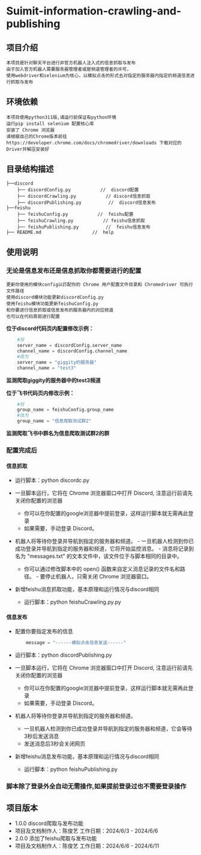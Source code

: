 # Suimit-information-crawling-and-publishing
## 项目介绍
    本项目是针对聊天平台进行非官方机器人注入式的信息抓取与发布
    由于加入官方机器人需要服务器管理者或是频道管理者的许可，
    使用webdriver和selenium为核心，以模拟点击的形式去对指定的服务器内指定的频道信息进行抓取与发布

## 环境依赖
    本项目使用python311版,请运行前保证有python环境
    运行pip install selenium 配置核心库
    安装了 Chrome 浏览器
    请根据自己的Chrome版本前往https://developer.chrome.com/docs/chromedriver/downloads 下载对应的Driver并解压安装好

## 目录结构描述
    ├──discord
        ├── discordConfig.py           //  discord配置        
        ├── discordCrawling.py           // discord信息抓取
        ├── discordPublishing.py          //  discord信息发布
    ├──feishu
        ├── feishuConfig.py           //  feishu配置
        ├── feishuCrawling.py           // feishu信息抓取
        ├── feishuPublishing.py          //  feishu信息发布                   
    ├── README.md                   //  help

## 使用说明
### 无论是信息发布还是信息抓取你都需要进行的配置
    更新你使用的模块config以匹配你的 Chrome 用户配置文件目录和 Chromedriver 可执行文件路径
    使用discord模块功能更新discordConfig.py
    使用feishu模块功能更新feishuConfig.py
    和你要进行信息抓取或信息发布的服务器内的对应频道
    也可以在代码首部进行配置
**位于discord代码页内配置修改示例：**
```python
    #将
    server_name = discordConfig.server_name
    channel_name = discordConfig.channel_name
    #改为
    server_name = "giggity的服务器"
    channel_name = "test3"
 ```
**监测爬取giggity的服务器中的test3频道**

**位于飞书代码页内修改示例：**
```python
    #将
    group_name = feishuConfig.group_name
    #改为
    group_name = "信息爬取测试群2"
```
**监测爬取飞书中群名为信息爬取测试群2的群**
    
### 配置完成后
#### 信息抓取

- 运行脚本：python discordc.py
 - 一旦脚本运行，它将在 Chrome 浏览器窗口中打开 Discord, 注意运行前请先关闭你配置的浏览器
    -    你可以在你配置的google浏览器中提前登录，这样运行脚本就无需再此登录
    -    如果需要，手动登录 Discord。
 -   机器人将等待你登录并导航到指定的服务器和频道。
    -   一旦机器人检测到你已成功登录并导航到指定的服务器和频道，它将开始监控消息。
    -   消息将记录到名为 "messages.txt" 的文本文件中，该文件位于与脚本相同的目录中。
        -   你可以通过修改脚本中的 open() 函数来自定义消息记录的文件名和路径。
    -   要停止机器人，只需关闭 Chrome 浏览器窗口。

- 新增feishu消息抓取功能，基本原理和运行情况与discord相同
    - 运行脚本：python feishuCrawling.py.py

#### 信息发布
- 配置你要指定发布的信息
    ```python
        message = "------模拟点击信息发送------"
    ```
- 运行脚本：python discordPublishing.py
 - 一旦脚本运行，它将在 Chrome 浏览器窗口中打开 Discord, 注意运行前请先关闭你配置的浏览器
    -    你可以在你配置的google浏览器中提前登录，这样运行脚本就无需再此登录
    -    如果需要，手动登录 Discord。
 - 机器人将等待你登录并导航到指定的服务器和频道。
    -   一旦机器人检测到你已成功登录并导航到指定的服务器和频道，它会等待3秒后发送消息
    -   发送消息后3秒会关闭网页

- 新增feishu消息发布功能，基本原理和运行情况与discord相同
    - 运行脚本：python feishuPublishing.py



### 脚本除了登录外全自动无需操作,如果提前登录过也不需要登录操作


## 项目版本
- 1.0.0 discord爬取与发布功能 
 -  项目及文档制作人：陈俊艺 工作日期：2024/6/3 - 2024/6/6
- 2.0.0 添加了feishu爬取与发布功能
 -  项目及文档制作人：陈俊艺 工作日期：2024/6/6 - 2024/6/11









